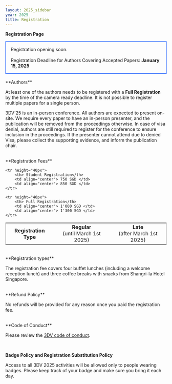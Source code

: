 ```yaml
---
layout: 2025_sidebar
year: 2025
title: Registration
---
```


**Registration Page**

<div style="border: 2px solid #467CFD; padding: 15px; text-align: left">
Registration opening soon.
<!-- <a href="http://www.davoscongress.ch/3DVConference/Registration">Registration</a> -->
<br><br>
<!-- For any visa related questions, please directly contact Ms. Jrene Müller (<a href="mailto:jrene.mueller@geod.baug.ethz.ch">jrene.mueller@geod.baug.ethz.ch</a>).
<br><br> -->
Registration Deadline for Authors Covering Accepted Papers: <b>January 15, 2025</b><br>
</div>

<br>
**Authors**

At least one of the authors needs to be registered with a **Full Registration** by the time of the camera ready deadline. It is not possible to register multiple papers for a single person.

3DV'25 is an in-person conference. All authors are expected to present on-site. We require every paper to have an in-person presenter, and the publication will be removed from the proceedings otherwise.
In case of visa denial, authors are still required to register for the conference to ensure inclusion in the proceedings.
If the presenter cannot attend due to denied Visa, please collect the supporting evidence, and inform the publication chair.

<br>
**Registration Fees**

<table style="border-collapse: collapse; border: 1px solid #AAAAAA; width: 100%;">
    <tr height="40px">
        <th>Registration Type</th>
        <td align="center"><b>Regular</b><br> (until March 1st 2025)</td>
        <td align="center"><b>Late</b><br> (after March 1st 2025)</td>
    </tr>

    <tr height="40px">
        <th> Student Registration</th>
        <td align="center"> 750 SGD </td>
        <td align="center"> 850 SGD </td>
    </tr>
    
    <tr height="40px">
        <th> Full Registration</th>
        <td align="center"> 1'000 SGD </td>
        <td align="center"> 1'300 SGD </td>
    </tr>
</table>

<br>
**Registration types**

The registration fee covers four buffet lunches (including a welcome reception lunch) and three coffee breaks with snacks from Shangri-la Hotel Singapore.

<!-- <br>
**Visa Invitation Letters**

The countries that require a valid visa to enter Singapore and full information on visa application can be found
Participants who require an official <i>Letter of Invitation</i> for visa or funding
purposes can apply for it during the registration. -->
<!-- by contacting the general chairs
(3dv24gc [at] googlegroups [dot] com). 
registered and have paid the relevant registration fee to obtain a letter of
invitation. -->

<!-- Requests MUST contain the following:

- First and last name
- Address
- Date of birth
- Passport number
- Sending institution
- Paper name (if indicated)

Any fraudulent requests will be reported to the proper authorities. -->


<!-- <br>
**Childcare**

3DV2022 will provide childcare during the conference. Please reach out to the
general chairs and you will receive further information. Contact: 3dv22gc [at] googlegroups [dot] com   -->


<br>
**Refund Policy**

No refunds will be provided for any reason once you paid the registration fee.

<br>
**Code of Conduct**

Please review the [3DV code of conduct]({{site.url}}/{{page.year}}/code-of-conduct).

<br>

**Badge Policy and Registration Substitution Policy**

Access to all 3DV 2025 activities will be allowed only to people wearing badges.
Please keep track of your badge and make sure you bring it each day.
